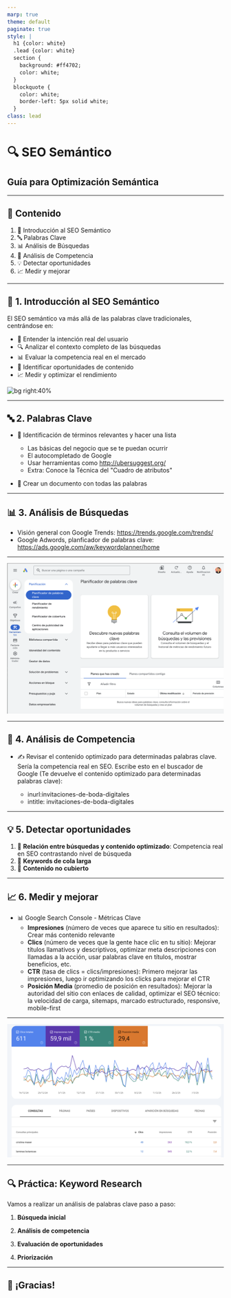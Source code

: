 ```yaml
---
marp: true
theme: default
paginate: true
style: |
  h1 {color: white}
  .lead {color: white}
  section {
    background: #ff4702;
    color: white;
  }
  blockquote {
    color: white;
    border-left: 5px solid white;
  }
class: lead
---
```



# 🔍 SEO Semántico
## Guía para Optimización Semántica

---

## 🎯 Contenido

1. 🌟 Introducción al SEO Semántico
2. 🔤 Palabras Clave
3. 📊 Análisis de Búsquedas
4. 🔎 Análisis de Competencia
5. 💡 Detectar oportunidades
6. 📈 Medir y mejorar

---

## 🌟 1. Introducción al SEO Semántico

El SEO semántico va más allá de las palabras clave tradicionales, centrándose en:

- 🧠 Entender la intención real del usuario
- 🔍 Analizar el contexto completo de las búsquedas
- 📊 Evaluar la competencia real en el mercado
- 🎯 Identificar oportunidades de contenido
- 📈 Medir y optimizar el rendimiento

![bg right:40%](https://jorgebenitezlopez.com/tiddlywiki/pro/palabrasClave.png)

---

## 🔤 2. Palabras Clave

- 📝 Identificación de términos relevantes y hacer una lista

  - Las básicas del negocio que se te puedan ocurrir
  - El autocompletado de Google
  - Usar herramientas como http://ubersuggest.org/
  - Extra: Conoce la Técnica del "Cuadro de atributos"

- 📖 Crear un documento con todas las palabras


---

## 📊 3. Análisis de Búsquedas

- Visión general con Google Trends: https://trends.google.com/trends/
- Google Adwords, planficador de palabras clave: https://ads.google.com/aw/keywordplanner/home

---

![bg](img/planificador.png)

---

## 🔎 4. Análisis de Competencia

- ✍️ Revisar el contenido optimizado para determinadas palabras clave. Sería la competencia real en SEO. Escribe esto en el buscador de Google (Te devuelve el contenido optimizado para determinadas palabras clave): 

  - inurl:invitaciones-de-boda-digitales
  - intitle: invitaciones-de-boda-digitales

---

## 💡 5. Detectar oportunidades

1. 🎯 **Relación entre búsquedas y contenido optimizado**: Competencia real en SEO contrastando nivel de búsqueda
2. 🔑 **Keywords de cola larga**
3. 📝 **Contenido no cubierto**

---

## 📈 6. Medir y mejorar

- 📊 Google Search Console - Métricas Clave
  - **Impresiones** (número de veces que aparece tu sitio en resultados): Crear más contenido relevante
  - **Clics** (número de veces que la gente hace clic en tu sitio): Mejorar títulos llamativos y descriptivos, optimizar meta descripciones con llamadas a la acción, usar palabras clave en títulos, mostrar beneficios, etc.
  - **CTR** (tasa de clics = clics/impresiones): Primero mejorar las impresiones, luego ir optimizando los clicks para mejorar el CTR
  - **Posición Media** (promedio de posición en resultados): Mejorar la autoridad del sitio con enlaces de calidad, optimizar el SEO técnico: la velocidad de carga, sitemaps, marcado estructurado, responsive, mobile-first

---

![bg](img/consola.png)

---

## 🔍 Práctica: Keyword Research

Vamos a realizar un análisis de palabras clave paso a paso:

1. **Búsqueda inicial**

2. **Análisis de competencia**

3. **Evaluación de oportunidades**

4. **Priorización**


---

<!-- _class: lead -->
## 🎉 ¡Gracias!

